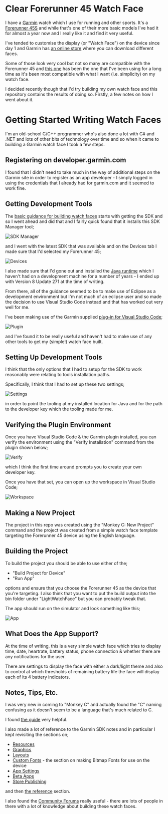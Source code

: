 # Clear Forerunner 45 Watch Face
I have a [Garmin](http://www.garmin.com) watch which I use for running and other sports. It's a [Forerunner 45S](https://buy.garmin.com/en-GB/GB/p/682416) and while that's one of their more basic models I've had it for almost a year now and I really like it and find it very useful.

I've tended to customise the display (or "Watch Face") on the device since day 1 and Garmin has [an online store](https://apps.garmin.com/en-GB/devices/fenix3/appTypes/watchface/apps) where you can download different faces.

Some of those look very cool but not so many are compatible with the Forerunner 45 and [this one](https://apps.garmin.com/en-US/apps/eaa32b01-2868-4620-93f6-1e689bc5c75a) has been the one that I've been using for a long time as it's been most compatible with what I want (i.e. simplicity) on my watch face.

I decided recently though that I'd try building my own watch face and this repository contains the results of doing so. Firstly, a few notes on how I went about it.

# Getting Started Writing Watch Faces

I'm an old-school C/C++ programmer who's also done a lot with C# and .NET and lots of other bits of technology over time and so when it came to building a Garmin watch face I took a few steps.

## Registering on developer.garmin.com

I found that I didn't need to take much in the way of additional steps on the Garmin site in order to register as an app developer - I simply logged in using the credentials that I already had for garmin.com and it seemed to work fine.

## Getting Development Tools

The [basic guidance for building watch faces](https://developer.garmin.com/connect-iq/sdk/) starts with getting the SDK and so I went ahead and did that and I fairly quick found that it installs this SDK Manager tool;

![SDK Manager](./Images/Snip1.jpg)

and I went with the latest SDK that was available and on the Devices tab I made sure that I'd selected my Forerunner 45;

![Devices](./Images/Snip2.jpg)

I also made sure that I'd gone out and installed the [Java runtime](https://www.java.com/en/) which I haven't had on a development machine for a number of years - I ended up with Version 8 Update 271 at the time of writing.

From there, all of the guidance seemed to be to make use of Eclipse as a development environment but I'm not much of an eclipse user and so made the decision to use Visual Studio Code instead and that has worked out very well for me.

I've been making use of the Garmin supplied [plug-in for Visual Studio Code](https://marketplace.visualstudio.com/items?itemName=garmin.monkey-c);

![Plugin](./Images/Snip3.jpg)

and I've found it to be really useful and haven't had to make use of any other tools to get my (simple!) watch face built.

## Setting Up Development Tools

I think that the only options that I had to setup for the SDK to work reasonably were relating to tools installation paths.

Specifically, I think that I had to set up these two settings;

![Settings](./Images/Snip4.jpg)

in order to point the tooling at my installed location for Java and for the path to the developer key which the tooling made for me.

## Verifying the Plugin Environment

Once you have Visual Studio Code & the Garmin plugin installed, you can verify the environment using the "Verify Installation" command from the plugin shown below;

![Verify](./Images/Snip5.jpg)

which I think the first time around prompts you to create your own developer key.

Once you have that set, you can open up the workspace in Visual Studio Code;

![Workspace](./Images/Snip6.jpg)

## Making a New Project

The project in this repo was created using the "Monkey C: New Project" command and the project was created from a simple watch face template targeting the Forerunner 45 device using the English language.

## Building the Project

To build the project you should be able to use either of the;

* "Build Project for Device" 
* "Run App"

options and ensure that you choose the Forerunner 45 as the device that you're targeting. I also think that you want to put the build output into the bin folder under "LightWatchFace" but you can probably tweak that.

The app should run on the simulator and look something like this;

![App](./Images/Snip7.jpg)

## What Does the App Support?

At the time of writing, this is a very simple watch face which tries to display time, date, heartrate, battery status, phone connection & whether there are any notifications for the user.

There are settings to display the face with either a dark/light theme and also to control at which thresholds of remaining battery life the face will display each of its 4 battery indicators.

## Notes, Tips, Etc.

I was very new in coming to "Monkey C" and actually found the "C" naming confusing as it doesn't seem to be a language that's much related to C.

I found [the guide](https://developer.garmin.com/connect-iq/reference-guides/monkey-c-reference/) very helpful.

I also made a lot of reference to the Garmin SDK notes and in particular I kept revisiting the sections on;

* [Resources](https://developer.garmin.com/connect-iq/core-topics/resources/)
* [Graphics](https://developer.garmin.com/connect-iq/core-topics/graphics/)
* [Layouts](https://developer.garmin.com/connect-iq/core-topics/layouts/)
* [Custom Fonts](https://developer.garmin.com/connect-iq/core-topics/resources/) - the section on making Bitmap Fonts for use on the device
* [App Settings](https://developer.garmin.com/connect-iq/core-topics/app-settings/)
* [Beta Apps](https://developer.garmin.com/connect-iq/core-topics/beta-apps/)
* [Store Publishing](https://developer.garmin.com/connect-iq/core-topics/publishing-to-the-store/)

and then [the reference](https://developer.garmin.com/connect-iq/api-docs/) section.

I also found the [Community Forums](https://forums.garmin.com/developer/connect-iq/f/discussion) really useful - there are lots of people in there with a lot of knowledge about building these watch faces.
